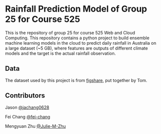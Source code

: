 # Rainfall Prediction Model of Group 25 for Course 525

This is the repository of group 25 for course 525 Web and Cloud Computing.
This repository contains a python project to build ensemble machine learning models in the cloud to predict daily rainfall in Australia on a large dataset (~5 GB), where features are outputs of different climate models and the target is the actual rainfall observation.

## Data 
The dataset used by this project is from [figshare](https://figshare.com/articles/dataset/Daily_rainfall_over_NSW_Australia/14096681), put together by Tom.

## Contributors
Jason [@jachang0628](https://github.com/jachang0628)

Fei Chang [@fei-chang](https://github.com/fei-chang)

Mengyuan Zhu [@Julie-M-Zhu](https://github.com/Julie-M-Zhu)